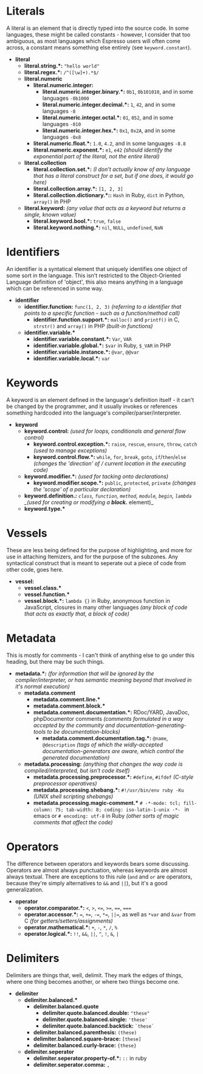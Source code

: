 # Literals
A literal is an element that is directly typed into the source code. In
some languages, these might be called constants - however, I consider that too
ambiguous, as most languages which Espresso users will often come across, a
constant means something else entirely (see `keyword.constant`).

- <b>literal</b>
  - <b>literal.string.*:</b> `"hello world"`
  - <b>literal.regex.*:</b> `/^([\w]+).*$/`
  - <b>literal.numeric</b>
    - <b>literal.numeric.integer:</b>
      - <b>literal.numeric.integer.binary.*:</b> `0b1`, `0b101010`, and in some languages `-0b1000`
      - <b>literal.numeric.integer.decimal.*:</b> `1`, `42`, and in some languages `-8`
      - <b>literal.numeric.integer.octal.*:</b> `01`, `052`, and in some languages `-010`
      - <b>literal.numeric.integer.hex.*:</b> `0x1`, `0x2A`, and in some languages `-0x8`
    - <b>literal.numeric.float.*:</b> `1.0`, `4.2`, and in some languages `-8.8`
    - <b>literal.numeric.exponent.*:</b> `e1`, `e42` _(should identify the exponential part of the literal, not the entire literal)_
  - <b>literal.collection</b>
    - <b>literal.collection.set.*:</b> _(I don't actually know of any language that has a literal construct for a set, but if one does, it would go here)_
    - <b>literal.collection.array.*:</b> `[1, 2, 3]`
    - <b>literal.collection.dictionary.*::</b> `Hash` in Ruby, `dict` in Python, `array()` in PHP
  - <b>literal.keyword:</b> _(any value that acts as a keyword but returns a single, known value)_
    - <b>literal.keyword.bool.*:</b> `true`, `false`
    - <b>literal.keyword.nothing.*:</b> `nil`, `NULL`, `undefined`, `NaN`

# Identifiers
An identifier is a syntatical element that uniquely identifies one object of
some sort in the language. This isn't restricted to the Object-Oriented
Language definition of 'object', this also means anything in a language which
can be referenced in some way.

- <b>identifier</b> 
  - <b>identifier.function:</b> `func(1, 2, 3)` _(referring to a identifier that points to a specific function - such as a function/method call)_
    - <b>identifier.function.support.*:</b> `malloc()` and `printf()` in C, `strstr()` and `array()` in PHP _(built-in functions)_
  - <b>identifier.variable.*</b>
    - <b>identifier.variable.constant.*:</b> `Var`, `VAR`
    - <b>identifier.variable.global.*:</b> `$var` in Ruby, `$_VAR` in PHP
    - <b>identifier.variable.instance.*:</b> `@var`, `@@var`
    - <b>identifier.variable.local.*:</b> `var`

# Keywords
A keyword is an element defined in the language's definition itself - it can't
be changed by the programmer, and it usually invokes or references something
hardcoded into the language's compiler/parser/interpreter.

- <b>keyword</b>
  - <b>keyword.control:</b> _(used for loops, conditionals and general flow control)_
    - <b>keyword.control.exception.*:</b> `raise`, `rescue`, `ensure`, `throw`, `catch` _(used to manage exceptions)_
    - <b>keyword.control.flow.*:</b> `while`, `for`, `break`, `goto`, `if`/`then`/`else` _(changes the 'direction' of / current location in the executing code)_
  - <b>keyword.modifier.*:</b> _(used for tacking onto declarations)_
    - <b>keyword.modifier.scope.*:</b> `public`, `protected`, `private` _(changes the 'scope' of a particular declaration)_
  - <b>keyword.definition.*:</b> `class`, `function`, `method`, `module`, `begin`, `lambda` _(used for creating or modifying a <b>block.*</b> element)_
  - <b>keyword.type.*</b>

# Vessels
These are less being defined for the purpose of highlighting, and more for use
in attaching Itemizers, and for the purpose of the subzones. Any syntactical
construct that is meant to seperate out a piece of code from other code, goes
here.

- <b>vessel:</b>
  - <b>vessel.class.*</b>
  - <b>vessel.function.*</b>
  - <b>vessel.block.*:</b> `lambda {}` in Ruby, anonymous function in JavaScript, closures in many other languages _(any block of code that acts as exactly that, a block of code)_

# Metadata
This is mostly for comments - I can't think of anything else to go under this
heading, but there may be such things.

- <b>metadata.*:</b> _(for information that will be ignored by the compiler/interpreter, or has semantic meaning beyond that involved in it's normal execution)_
  - <b>metadata.comment</b>
    - <b>metadata.comment.line.*</b>
    - <b>metadata.comment.block.*</b>
    - <b>metadata.comment.documentation.*:</b> RDoc/YARD, JavaDoc, phpDocumentor comments _(comments formulated in a way accepted by the community and documentation-generating-tools to be documentation-blocks)_
      - <b>metadata.comment.documentation.tag.*:</b> `@name`, `@description` _(tags of which the widly-accepted documentation-generators are aware, which control the generated documentation)_
  - <b>metadata.processing:</b> _(anything that changes the way code is compiled/interpreted, but isn't code itself)_
    - <b>metadata.processing.preprocessor.*:</b> `#define`, `#ifdef` _(C-style preprocessor operatives)_
    - <b>metadata.processing.shebang.*:</b> `#!/usr/bin/env ruby -Ku` _(UNIX shell scripting shebangs)_
    - <b>metadata.processing.magic-comment.*</b> `# -*-mode: tcl; fill-column: 75; tab-width: 8; coding: iso-latin-1-unix -*- ` in emacs or `# encoding: utf-8` in Ruby _(other sorts of magic comments that affect the code)_

# Operators
The difference between operators and keywords bears some discussing. Operators
are almost always punctuation, whereas keywords are almost always textual.
There are exceptions to this rule (`and` and `or` are operators, because
they're simply alternatives to `&&` and `||`), but it's a good generalization.

- <b>operator</b>
  - <b>operator.comparator.*:</b> `<`, `>`, `<=`, `>=`, `==`, `===`
  - <b>operator.accessor.*:</b> `=`, `+=`, `-=`, `*=`, `||=`, as well as `*var` and `&var` from C _(for getters/setters/assignments)_
  - <b>operator.mathematical.*:</b> `+`, `-`, `*`, `/`, `%`
  - <b>operator.logical.*:</b> `!!`, `&&`, `||`, `^`, `!`, `&`, `|`

# Delimiters
Delimiters are things that, well, delimit. They mark the edges of things,
where one thing becomes another, or where two things become one.

- <b>delimiter</b>
  - <b>delimiter.balanced.*</b>
    - <b>delimiter.balanced.quote</b>
      - <b>delimiter.quote.balanced.double:</b> `"these"`
      - <b>delimiter.quote.balanced.single:</b> `'these'`
      - <b>delimiter.quote.balanced.backtick:</b> `` `these` ``
    - <b>delimiter.balanced.parenthesis:</b> `(these)`
    - <b>delimiter.balanced.square-brace:</b> `[these]`
    - <b>delimiter.balanced.curly-brace:</b> `{these}`
  - <b>delimiter.seperator</b>
    - <b>delimiter.seperator.property-of.*:</b> `::` in ruby
    - <b>delimiter.seperator.comma:</b> `,`
